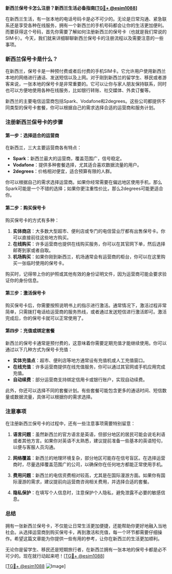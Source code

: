 **新西兰保号卡怎么注册？新西兰生活必备指南[[TG💪+ @esim1088](https://t.me/s/esim1088)]**

在新西兰生活，有一张本地的电话号码卡是必不可少的。无论是日常沟通、紧急联系还是享受各种在线服务，拥有一个新西兰的手机号码都会让你的生活更加便利。而要获得这个号码，首先你需要了解如何注册新西兰的保号卡（也就是我们常说的SIM卡）。今天，我们就来详细聊聊新西兰保号卡的注册流程以及需要注意的一些事项。

### 新西兰保号卡是什么？

在新西兰，保号卡是一种预付费或者后付费的手机SIM卡。它允许用户使用新西兰本地的网络进行通话、发送短信以及上网。对于刚到新西兰的留学生、移民或者游客来说，一张本地的保号卡是非常重要的。它可以让你与家人朋友保持联系，同时也可以方便地使用各种在线服务，比如银行转账、社交媒体、外卖订餐等。

新西兰的主要电信运营商包括Spark、Vodafone和2degrees。这些公司都提供不同类型的保号卡套餐，你可以根据自己的需求选择合适的运营商和服务计划。

### 注册新西兰保号卡的步骤

#### 第一步：选择适合的运营商
在新西兰，三大主要运营商各有特点：
- **Spark**：新西兰最大的运营商，覆盖范围广，信号稳定。
- **Vodafone**：提供多种套餐选择，尤其适合喜欢数据流量的用户。
- **2degrees**：价格相对便宜，适合预算有限的人群。

你可以根据自己的需求选择运营商。如果你经常需要在偏远地区使用手机，那么Spark可能是一个不错的选择；如果你更注重性价比，那么2degrees可能更适合你。

#### 第二步：购买保号卡
购买保号卡的方式有多种：
1. **实体商店**：大多数大型超市、便利店或专门的电信营业厅都有出售保号卡。你可以直接前往这些地方购买。
2. **在线购买**：许多运营商也提供在线购买服务，你可以在其官网下单，然后选择邮寄到家或者自取。
3. **机场购买**：如果你刚到新西兰，机场通常会有运营商的柜台，你可以在这里购买一张临时使用的保号卡。

购买时，记得带上你的护照或其他有效的身份证明文件，因为运营商可能会要求验证你的身份信息。

#### 第三步：激活保号卡
购买保号卡后，你需要按照说明书上的指示进行激活。通常情况下，激活过程非常简单，只需拨打电话给运营商的服务热线，或者通过发送短信进行激活即可。激活完成后，你的保号卡就可以正常使用了。

#### 第四步：充值或绑定套餐
新西兰的保号卡通常是预付费的，这意味着你需要定期充值才能继续使用。你可以通过以下几种方式为保号卡充值：
- **实体充值点**：超市、便利店等地方通常设有充值机或人工充值窗口。
- **在线充值**：许多运营商提供在线充值服务，你可以通过其官网或手机应用完成充值。
- **自动续费**：部分运营商支持绑定信用卡或银行账户，实现自动续费。

此外，你还可以选择不同的套餐计划。有些套餐可能包含更多的通话时间、短信数量或数据流量，具体可以根据你的需求选择。

### 注意事项

在注册新西兰保号卡的过程中，还有一些注意事项需要特别留意：

1. **语言问题**：虽然新西兰的官方语言是英语，但部分地区的居民可能会说毛利语或者其他方言。如果你对英语不太熟悉，建议提前准备一些基本的英语短句，以便与客服人员沟通。

2. **网络覆盖**：新西兰的地理环境复杂，部分地区可能存在信号盲区。在选择运营商时，尽量选择覆盖范围广的公司，以确保你在任何地方都能正常使用手机。

3. **费用问题**：新西兰的电信资费相对较高，尤其是在国际漫游方面。如果你有国际漫游的需求，建议提前向运营商咨询相关费用，并选择合适的套餐。

4. **隐私保护**：在填写个人信息时，注意保护个人隐私，避免泄露不必要的敏感信息。

### 总结

拥有一张新西兰保号卡，不仅能让日常生活更加便捷，还能帮助你更好地融入当地社会。从选择运营商到购买保号卡，再到激活和充值，每一个环节都需要仔细操作。希望这篇文章能为你提供一些有用的参考，让你在新西兰的生活更加顺利。

无论你是留学生、移民还是短期旅行者，在新西兰拥有一张本地的保号卡都是必不可少的。现在就行动起来吧！[[TG💪+ @esim1088](https://t.me/s/esim1088)]

[[TG💪+ @esim1088](https://t.me/s/esim1088) ![Image](https://i.postimg.cc/4NQfJmqS/Snipaste-2025-05-13-00-14-12.png)]